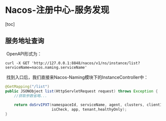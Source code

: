 # Nacos-注册中心-服务发现

[toc]

## 服务地址查询

​		OpenAPI形式为：

```shell
curl -X GET 'http://127.0.0.1:8848/nacos/v1/ns/instance/list?serviceName=nacos.naming.serviceName'
```

​		找到入口后，我们直接来Nacos-Naming模块下的InstanceController中：

```java
@GetMapping("/list")
public JSONObject list(HttpServletRequest request) throws Exception {
  	//获取参数省略...
  
    return doSrvIPXT(namespaceId, serviceName, agent, clusters, clientIP, udpPort, env, 
                     isCheck, app, tenant,healthyOnly);
}
```

​	

